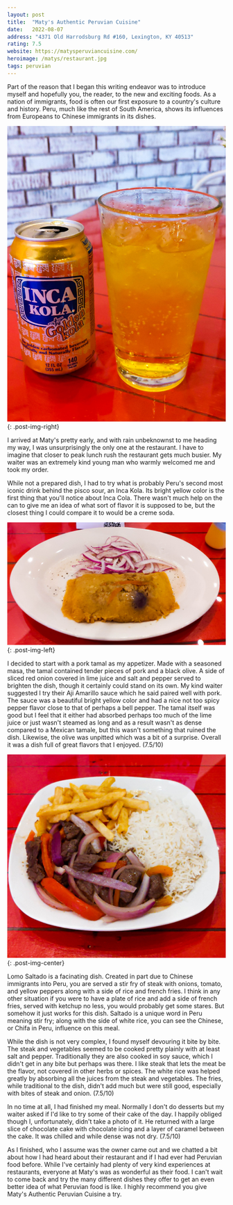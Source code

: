 ```yaml
---
layout: post
title:  "Maty's Authentic Peruvian Cuisine"
date:   2022-08-07
address: "4371 Old Harrodsburg Rd #160, Lexington, KY 40513"
rating: 7.5
website: https://matysperuviancuisine.com/
heroimage: /matys/restaurant.jpg
tags: peruvian
---
```


Part of the reason that I began this writing endeavor was to introduce myself and hopefully you, the reader, to the new and exciting foods. As a nation of immigrants, food is often our first exposure to a country's culture and history. Peru, much like the rest of South America, shows its influences from Europeans to Chinese immigrants in its dishes.

![Inca Kola](/assets/img/matys/incakola.jpg){: .post-img-right}

I arrived at Maty's pretty early, and with rain unbeknownst to me heading my way, I was unsurprisingly the only one at the restaurant. I have to imagine that closer to peak lunch rush the restaurant gets much busier. My waiter was an extremely kind young man who warmly welcomed me and took my order.

While not a prepared dish, I had to try what is probably Peru's second most iconic drink behind the pisco sour, an Inca Kola. Its bright yellow color is the first thing that you'll notice about Inca Cola. There wasn't much help on the can to give me an idea of what sort of flavor it is supposed to be, but the closest thing I could compare it to would be a creme soda.

![Pork Tamal](/assets/img/matys/porktamal.jpg){: .post-img-left}

I decided to start with a pork tamal as my appetizer. Made with a seasoned masa, the tamal contained tender pieces of pork and a black olive. A side of sliced red onion covered in lime juice and salt and pepper served to brighten the dish, though it certainly could stand on its own. My kind waiter suggested I try their Aji Amarillo sauce which he said paired well with pork. The sauce was a beautiful bright yellow color and had a nice not too spicy pepper flavor close to that of perhaps a bell pepper. The tamal itself was good but I feel that it either had absorbed perhaps too much of the lime juice or just wasn't steamed as long and as a result wasn't as dense compared to a Mexican tamale, but this wasn't something that ruined the dish. Likewise, the olive was unpitted which was a bit of a surprise. Overall it was a dish full of great flavors that I enjoyed. (7.5/10)

![Lomo Saltado](/assets/img/matys/lomosaltado.jpg){: .post-img-center}

Lomo Saltado is a facinating dish. Created in part due to Chinese immigrants into Peru, you are served a stir fry of steak with onions, tomato, and yellow peppers along with a side of rice and french fries. I think in any other situation if you were to have a plate of rice and add a side of french fries, served with ketchup no less, you would probably get some stares. But somehow it just works for this dish. Saltado is a unique word in Peru meaning stir fry; along with the side of white rice, you can see the Chinese, or Chifa in Peru, influence on this meal.

While the dish is not very complex, I found myself devouring it bite by bite. The steak and vegetables seemed to be cooked pretty plainly with at least salt and pepper. Traditionally they are also cooked in soy sauce, which I didn't get in any bite but perhaps was there. I like steak that lets the meat be the flavor, not covered in other herbs or spices. The white rice was helped greatly by absorbing all the juices from the steak and vegetables. The fries, while traditional to the dish, didn't add much but were still good, especially with bites of steak and onion. (7.5/10)

In no time at all, I had finished my meal. Normally I don't do desserts but my waiter asked if I'd like to try some of their cake of the day. I happily obliged though I, unfortunately, didn't take a photo of it. He returned with a large slice of chocolate cake with chocolate icing and a layer of caramel between the cake. It was chilled and while dense was not dry. (7.5/10)

As I finished, who I assume was the owner came out and we chatted a bit about how I had heard about their restaurant and if I had ever had Peruvian food before. While I've certainly had plenty of very kind experiences at restaurants, everyone at Maty's was as wonderful as their food. I can't wait to come back and try the many different dishes they offer to get an even better idea of what Peruvian food is like. I highly recommend you give Maty's Authentic Peruvian Cuisine a try.
